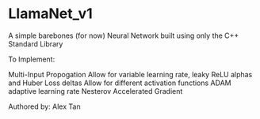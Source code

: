 # LlamaNet_v1

A simple barebones (for now) Neural Network built using only the C++ Standard Library

To Implement:

Multi-Input Propogation
Allow for variable learning rate,  leaky ReLU alphas and Huber Loss deltas
Allow for different activation functions 
ADAM adaptive learning rate
Nesterov Accelerated Gradient


Authored by: Alex Tan
